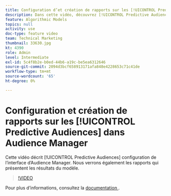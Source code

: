 ```yaml
---
title: Configuration d’et création de rapports sur les [!UICONTROL Predictive Audiences]
description: Dans cette vidéo, découvrez [!UICONTROL Predictive Audiences] configuration de l’interface d’Audience Manager. Voir les rapports qui affichent les résultats du modèle.
feature: Algorithmic Models
topics: null
activity: use
doc-type: feature video
team: Technical Marketing
thumbnail: 33630.jpg
kt: 4390
role: Admin
level: Intermediate
exl-id: 5c4f8b2e-b0ed-44b6-a19c-be5ea6312646
source-git-commit: 2094d3bcf658913171afa848e4228653c71c41de
workflow-type: tm+mt
source-wordcount: '65'
ht-degree: 0%

---
```


# Configuration et création de rapports sur les [!UICONTROL Predictive Audiences] dans Audience Manager

Cette vidéo décrit [!UICONTROL Predictive Audiences] configuration de l’interface d’Audience Manager. Nous verrons également les rapports qui présentent les résultats du modèle.

>[!VIDEO](https://video.tv.adobe.com/v/36924/?quality=12&captions=fre_fr)

Pour plus d’informations, consultez la [&#x200B; documentation &#x200B;](https://experienceleague.adobe.com/docs/audience-manager/user-guide/features/algorithmic-models/predictive-audiences/predictive-audiences.html?lang=fr).
